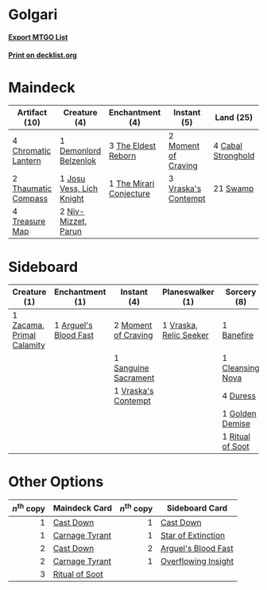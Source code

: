 # Golgari

#### [Export MTGO List](../collection/Golgari/Golgari.txt)
#### [Print on decklist.org](http://decklist.org/?deckmain=4%09Cabal%20Stronghold%0A4%09Chromatic%20Lantern%0A1%09Demonlord%20Belzenlok%0A2%09Golden%20Demise%0A1%09Josu%20Vess,%20Lich%20Knight%0A4%09Karn,%20Scion%20of%20Urza%0A4%09Mastermind's%20Acquisition%0A2%09Moment%20of%20Craving%0A2%09Niv-Mizzet,%20Parun%0A2%09Ritual%20of%20Soot%0A21%09Swamp%0A2%09Thaumatic%20Compass%0A3%09The%20Eldest%20Reborn%0A1%09The%20Mirari%20Conjecture%0A4%09Treasure%20Map%0A3%09Vraska's%20Contempt&deckside=1%09Arguel's%20Blood%20Fast%0A1%09Banefire%0A1%09Cleansing%20Nova%0A4%09Duress%0A1%09Golden%20Demise%0A2%09Moment%20of%20Craving%0A1%09Ritual%20of%20Soot%0A1%09Sanguine%20Sacrament%0A1%09Vraska's%20Contempt%0A1%09Vraska,%20Relic%20Seeker%0A1%09Zacama,%20Primal%20Calamity)
# Maindeck

|                                        Artifact (10)                                         |                                           Creature (4)                                            |                                         Enchantment (4)                                          |                                         Instant (5)                                          |                                          Land (25)                                          |                                        Planeswalker (4)                                        |                                             Sorcery (8)                                             |
|----------------------------------------------------------------------------------------------|---------------------------------------------------------------------------------------------------|--------------------------------------------------------------------------------------------------|----------------------------------------------------------------------------------------------|---------------------------------------------------------------------------------------------|------------------------------------------------------------------------------------------------|-----------------------------------------------------------------------------------------------------|
|4 [Chromatic Lantern](http://gatherer.wizards.com/Pages/Card/Details.aspx?multiverseid=420595)|1 [Demonlord Belzenlok](http://gatherer.wizards.com/Pages/Card/Details.aspx?multiverseid=442974)   |3 [The Eldest Reborn](http://gatherer.wizards.com/Pages/Card/Details.aspx?multiverseid=442978)    |2 [Moment of Craving](http://gatherer.wizards.com/Pages/Card/Details.aspx?multiverseid=439736)|4 [Cabal Stronghold](http://gatherer.wizards.com/Pages/Card/Details.aspx?multiverseid=443126)|4 [Karn, Scion of Urza](http://gatherer.wizards.com/Pages/Card/Details.aspx?multiverseid=442889)|2 [Golden Demise](http://gatherer.wizards.com/Pages/Card/Details.aspx?multiverseid=439730)           |
|2 [Thaumatic Compass](http://gatherer.wizards.com/Pages/Card/Details.aspx?multiverseid=435408)|1 [Josu Vess, Lich Knight](http://gatherer.wizards.com/Pages/Card/Details.aspx?multiverseid=442983)|1 [The Mirari Conjecture](http://gatherer.wizards.com/Pages/Card/Details.aspx?multiverseid=442945)|3 [Vraska's Contempt](http://gatherer.wizards.com/Pages/Card/Details.aspx?multiverseid=435283)|21 [Swamp](http://gatherer.wizards.com/Pages/Card/Details.aspx?multiverseid=439603)          |                                                                                                |4 [Mastermind's Acquisition](http://gatherer.wizards.com/Pages/Card/Details.aspx?multiverseid=439734)|
|4 [Treasure Map](http://gatherer.wizards.com/Pages/Card/Details.aspx?multiverseid=435410)     |2 [Niv-Mizzet, Parun](http://gatherer.wizards.com/Pages/Card/Details.aspx?multiverseid=452942)     |                                                                                                  |                                                                                              |                                                                                             |                                                                                                |2 [Ritual of Soot](http://gatherer.wizards.com/Pages/Card/Details.aspx?multiverseid=452834)          |


# Sideboard

|                                            Creature (1)                                            |                                        Enchantment (1)                                         |                                          Instant (4)                                          |                                        Planeswalker (1)                                         |                                        Sorcery (8)                                        |
|----------------------------------------------------------------------------------------------------|------------------------------------------------------------------------------------------------|-----------------------------------------------------------------------------------------------|-------------------------------------------------------------------------------------------------|-------------------------------------------------------------------------------------------|
|1 [Zacama, Primal Calamity](http://gatherer.wizards.com/Pages/Card/Details.aspx?multiverseid=439836)|1 [Arguel's Blood Fast](http://gatherer.wizards.com/Pages/Card/Details.aspx?multiverseid=439316)|2 [Moment of Craving](http://gatherer.wizards.com/Pages/Card/Details.aspx?multiverseid=439736) |1 [Vraska, Relic Seeker](http://gatherer.wizards.com/Pages/Card/Details.aspx?multiverseid=435388)|1 [Banefire](http://gatherer.wizards.com/Pages/Card/Details.aspx?multiverseid=397676)      |
|                                                                                                    |                                                                                                |1 [Sanguine Sacrament](http://gatherer.wizards.com/Pages/Card/Details.aspx?multiverseid=435185)|                                                                                                 |1 [Cleansing Nova](http://gatherer.wizards.com/Pages/Card/Details.aspx?multiverseid=447145)|
|                                                                                                    |                                                                                                |1 [Vraska's Contempt](http://gatherer.wizards.com/Pages/Card/Details.aspx?multiverseid=435283) |                                                                                                 |4 [Duress](http://gatherer.wizards.com/Pages/Card/Details.aspx?multiverseid=270465)        |
|                                                                                                    |                                                                                                |                                                                                               |                                                                                                 |1 [Golden Demise](http://gatherer.wizards.com/Pages/Card/Details.aspx?multiverseid=439730) |
|                                                                                                    |                                                                                                |                                                                                               |                                                                                                 |1 [Ritual of Soot](http://gatherer.wizards.com/Pages/Card/Details.aspx?multiverseid=452834)|


# Other Options

|*n*<sup>th</sup> copy|                                      Maindeck Card                                      |*n*<sup>th</sup> copy|                                        Sideboard Card                                        |
|--------------------:|-----------------------------------------------------------------------------------------|--------------------:|----------------------------------------------------------------------------------------------|
|                    1|[Cast Down](http://gatherer.wizards.com/Pages/Card/Details.aspx?multiverseid=442969)     |                    1|[Cast Down](http://gatherer.wizards.com/Pages/Card/Details.aspx?multiverseid=442969)          |
|                    1|[Carnage Tyrant](http://gatherer.wizards.com/Pages/Card/Details.aspx?multiverseid=435334)|                    1|[Star of Extinction](http://gatherer.wizards.com/Pages/Card/Details.aspx?multiverseid=435315) |
|                    2|[Cast Down](http://gatherer.wizards.com/Pages/Card/Details.aspx?multiverseid=442969)     |                    2|[Arguel's Blood Fast](http://gatherer.wizards.com/Pages/Card/Details.aspx?multiverseid=439316)|
|                    2|[Carnage Tyrant](http://gatherer.wizards.com/Pages/Card/Details.aspx?multiverseid=435334)|                    1|[Overflowing Insight](http://gatherer.wizards.com/Pages/Card/Details.aspx?multiverseid=435218)|
|                    3|[Ritual of Soot](http://gatherer.wizards.com/Pages/Card/Details.aspx?multiverseid=452834)|                     |                                                                                              |

